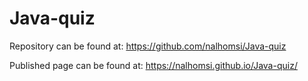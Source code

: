 # Java-quiz

Repository can be found at: https://github.com/nalhomsi/Java-quiz

Published page can be found at: https://nalhomsi.github.io/Java-quiz/
